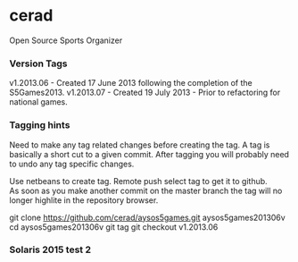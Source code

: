 cerad
=====

Open Source Sports Organizer

### Version Tags

v1.2013.06 - Created 17 June 2013 following the completion of the S5Games2013.
v1.2013.07 - Created 19 July 2013 - Prior to refactoring for national games.

### Tagging hints

Need to make any tag related changes before creating the tag.  A tag is basically a short cut to a given commit.
After tagging you will probably need to undo any tag specific changes.

Use netbeans to create tag.  Remote push select tag to get it to github.  
As soon as you make another commit on the master branch the tag will no longer highlite in the repository browser.

git clone https://github.com/cerad/aysos5games.git aysos5games201306v
cd aysos5games201306v
git tag
git checkout v1.2013.06

### Solaris 2015 test 2


